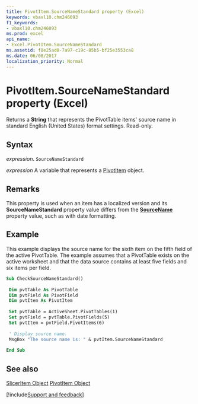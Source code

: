 ```yaml
---
title: PivotItem.SourceNameStandard property (Excel)
keywords: vbaxl10.chm246093
f1_keywords:
- vbaxl10.chm246093
ms.prod: excel
api_name:
- Excel.PivotItem.SourceNameStandard
ms.assetid: f8e25ad0-7a97-c19c-85b5-bf25e3553ca8
ms.date: 06/08/2017
localization_priority: Normal
---
```



# PivotItem.SourceNameStandard property (Excel)

Returns a  **String** that represents the PivotTable items' source name in standard English (United States) format settings. Read-only.


## Syntax

_expression_. `SourceNameStandard`

_expression_ A variable that represents a [PivotItem](Excel.PivotItem.md) object.


## Remarks

This property is used when an item has a localized version and its  **SourceNameStandard** property value differs from the **[SourceName](Excel.PivotItem.SourceName.md)** property value, such as with date formatting.


## Example

This example displays the source name for the sixth item on the fifth field of the active PivotTable. The example assumes that a PivotTable exists on the active worksheet and that the data source contains at least five fields and six items per field.


```vb
Sub CheckSourceNameStandard() 
 
 Dim pvtTable As PivotTable 
 Dim pvtField As PivotField 
 Dim pvtItem As PivotItem 
 
 Set pvtTable = ActiveSheet.PivotTables(1) 
 Set pvtField = pvtTable.PivotFields(5) 
 Set pvtItem = pvtField.PivotItems(6) 
 
 ' Display source name. 
 MsgBox "The source name is: " & pvtItem.SourceNameStandard 
 
End Sub
```


## See also


[SlicerItem Object](Excel.SlicerItem.md)
[PivotItem Object](Excel.PivotItem.md)

[!include[Support and feedback](~/includes/feedback-boilerplate.md)]